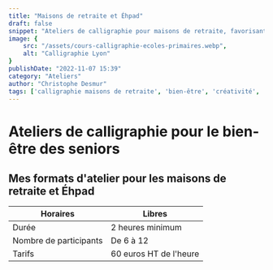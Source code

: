 ```yaml
---
title: "Maisons de retraite et Éhpad"
draft: false
snippet: "Ateliers de calligraphie pour maisons de retraite, favorisant bien-être et créativité."
image: {
    src: "/assets/cours-calligraphie-ecoles-primaires.webp",
    alt: "Calligraphie Lyon"
}
publishDate: "2022-11-07 15:39"
category: "Ateliers"
author: "Christophe Desmur"
tags: ['calligraphie maisons de retraite', 'bien-être', 'créativité', 'ateliers seniors', 'art thérapie', 'activité manuelle', 'expression artistique', 'cours de calligraphie', 'santé mentale', 'loisirs créatifs']
---
```


# Ateliers de calligraphie pour le bien-être des seniors

## Mes formats d'atelier pour les maisons de retraite et Éhpad

| Horaires               | Libres                 |
|------------------------|------------------------|
| Durée                  | 2 heures minimum       |
| Nombre de participants | De 6 à 12              |
| Tarifs                 | 60 euros HT de l'heure |
